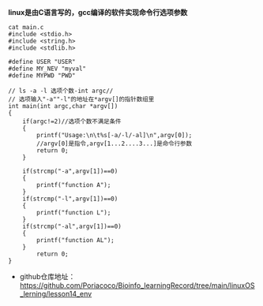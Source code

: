 **linux是由C语言写的，gcc编译的软件实现命令行选项参数**
```
cat main.c
#include <stdio.h>
#include <string.h>
#include <stdlib.h>

#define USER "USER"
#define MY_NEV "myval"
#define MYPWD "PWD"

// ls -a -l 选项个数-int argc//
// 选项输入"-a""-l"的地址在*argv[]的指针数组里
int main(int argc,char *argv[])
{
    if(argc!=2)//选项个数不满足条件
    {
        printf("Usage:\n\t%s[-a/-l/-al]\n",argv[0]);
        //argv[0]是指令,argv[1...2....3...]是命令行参数
        return 0;
    }

    if(strcmp("-a",argv[1])==0)
    {
        printf("function A");
    }
    if(strcmp("-l",argv[1])==0)
    {
        printf("function L");
    }
    if(strcmp("-al",argv[1])==0)
    {
        printf("function AL");
    }
        return 0;
}
```
- github仓库地址：
https://github.com/Poriacoco/Bioinfo_learningRecord/tree/main/linuxOS_lerning/lesson14_env